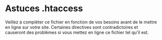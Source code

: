 # Astuces .htaccess

Veillez à compléter ce fichier en fonction de vos besoins avant de le mettre en ligne sur votre site. Certaines directives sont contradictoires et causeront des problèmes si vous mettez en ligne ce fichier tel qu'il est.
